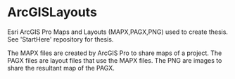 # ArcGISLayouts
Esri ArcGIS Pro Maps and Layouts (MAPX,PAGX,PNG) used to create thesis. See 'StartHere' repository for thesis.

The MAPX files are created by ArcGIS Pro to share maps of a project. The PAGX files are layout files that use the MAPX files. The PNG are images to share the resultant map of the PAGX.


